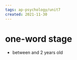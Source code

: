 ```yaml
---
tags: ap-psychology/unit7 
created: 2021-11-30
---
```


# one-word stage

- between  and 2 years old 
